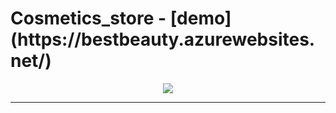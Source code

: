 <h1>
  Cosmetics_store - [demo](https://bestbeauty.azurewebsites.net/)
</h1>

<div align="center">
  <img src=  width="800"/>
</div>


---

